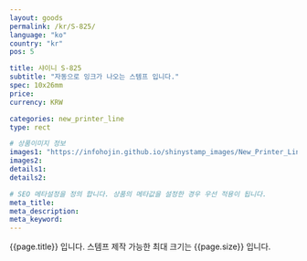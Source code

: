 ```yaml
---
layout: goods
permalink: /kr/S-825/
language: "ko"
country: "kr"
pos: 5

title: 샤이니 S-825
subtitle: "자동으로 잉크가 나오는 스템프 입니다."
spec: 10x26mm
price: 
currency: KRW

categories: new_printer_line
type: rect

# 상품이미지 정보
images1: "https://infohojin.github.io/shinystamp_images/New_Printer_Line/S-852/S-852_1.jpg"
images2:
details1:
details2:    

# SEO 메타설정을 정의 합니다. 상품의 메타값을 설정한 경우 우선 적용이 됩니다.
meta_title: 
meta_description:
meta_keyword:
---
```


{{page.title}} 입니다. 스템프 제작 가능한 최대 크기는 {{page.size}} 입니다.
